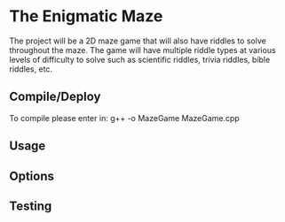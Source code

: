 # The Enigmatic Maze

The project will be a 2D maze game that will also have riddles to solve throughout the maze. The game will have multiple riddle types at various levels of difficulty to solve such as scientific riddles, trivia riddles, bible riddles, etc. 

## Compile/Deploy

To compile please enter in: g++ -o MazeGame MazeGame.cpp

## Usage

## Options

## Testing

